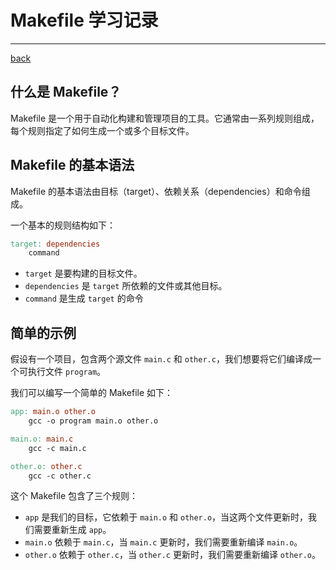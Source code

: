 
# Makefile 学习记录

---

[back](../README.md)
## 什么是 Makefile？

Makefile 是一个用于自动化构建和管理项目的工具。它通常由一系列规则组成，每个规则指定了如何生成一个或多个目标文件。

## Makefile 的基本语法

Makefile 的基本语法由目标（target）、依赖关系（dependencies）和命令组成。

一个基本的规则结构如下：

``` makefile
target: dependencies
    command
```

- `target` 是要构建的目标文件。
- `dependencies` 是 `target` 所依赖的文件或其他目标。
- `command` 是生成 `target` 的命令

## 简单的示例

假设有一个项目，包含两个源文件 `main.c` 和 `other.c`，我们想要将它们编译成一个可执行文件 `program`。

我们可以编写一个简单的 Makefile 如下：

``` makefile
app: main.o other.o
    gcc -o program main.o other.o

main.o: main.c
    gcc -c main.c

other.o: other.c
    gcc -c other.c
```

这个 Makefile 包含了三个规则：

- `app` 是我们的目标，它依赖于 `main.o` 和 `other.o`，当这两个文件更新时，我们需要重新生成 `app`。
- `main.o` 依赖于 `main.c`，当 `main.c` 更新时，我们需要重新编译 `main.o`。
- `other.o` 依赖于 `other.c`，当 `other.c` 更新时，我们需要重新编译 `other.o`。

